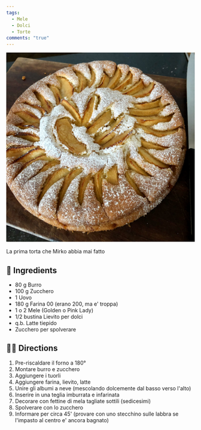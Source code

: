```yaml
---
tags:
  - Mele
  - Dolci
  - Torte
comments: "true"
---
```


![](../images/torta-di-mele.jpeg)

La prima torta che Mirko abbia mai fatto

## 🧾 Ingredients

- 80 g Burro
- 100 g Zucchero
- 1 Uovo
- 180 g Farina 00 (erano 200, ma e' troppa)
- 1 o 2 Mele (Golden o Pink Lady)
- 1/2 bustina Lievito per dolci
- q.b. Latte tiepido
- Zucchero per spolverare

## 👩‍🍳 Directions

1. Pre-riscaldare il forno a 180°
2. Montare burro e zucchero
3. Aggiungere i tuorli
4. Aggiungere farina, lievito, latte
5. Unire gli albumi a neve (mescolando dolcemente dal basso verso l'alto)
6. Inserire in una teglia imburrata e infarinata
7. Decorare con fettine di mela tagliate sottili (sedicesimi)
8. Spolverare con lo zucchero
9. Informare per circa 45' (provare con uno stecchino sulle labbra se l'impasto al centro e' ancora bagnato)
